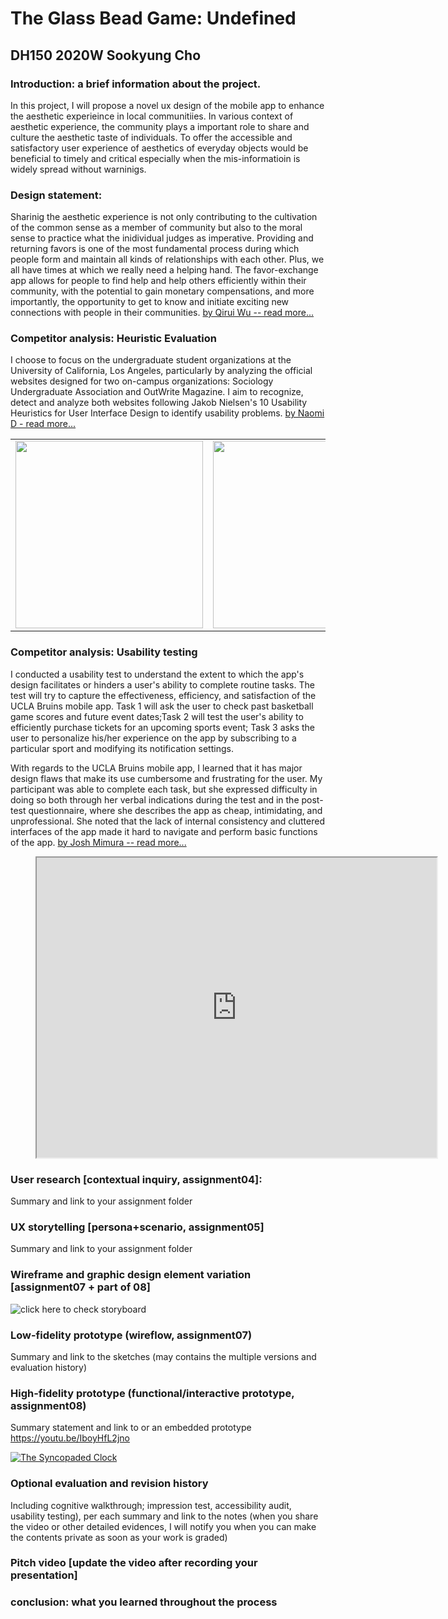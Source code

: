 # The Glass Bead Game: Undefined
## DH150 2020W Sookyung Cho

### Introduction: a brief information about the project. 
In this project, I will propose a novel ux design of the mobile app to enhance the aesthetic experieince in local communitiies. In various context of aesthetic experience, the community plays a important role to share and culture the aesthetic taste of individuals. To offer the accessible and satisfactory user experience of aesthetics of everyday objects would be beneficial to timely and critical especially when the mis-informatioin is widely spread without warninigs. 

### Design statement: 
Sharinig the aesthetic experience is not only contributing to the cultivation of the common sense as a member of community but also to the moral sense to practice what the inidividual judges as imperative. Providing and returning favors is one of the most fundamental process during which people form and maintain all kinds of relationships with each other. Plus, we all have times at which we really need a helping hand. The favor-exchange app allows for people to find help and help others efficiently within their community, with the potential to gain monetary compensations, and more importantly, the opportunity to get to know and initiate exciting new connections with people in their communities. [by Qirui Wu -- read more...](https://wuqirui2016.github.io/dh150/)

### Competitor analysis: Heuristic Evaluation
I choose to focus on the undergraduate student organizations at the University of California, Los Angeles, particularly by analyzing the official websites designed for two on-campus organizations: Sociology Undergraduate Association and OutWrite Magazine. I aim to recognize, detect and analyze both websites following Jakob Nielsen's 10 Usability Heuristics for User Interface Design to identify usability problems. [by Naomi D - read more...](https://github.com/naominzd/Heuristic-Evaluation-DH-150/tree/master/assignment1)

<table>
  <tr>
    <td> <img src="https://user-images.githubusercontent.com/59623164/72333123-27c9e000-3670-11ea-9109-1c60d09c0a48.png" height="300px"> </td>
     <td> <img src="https://user-images.githubusercontent.com/59623164/72333771-382e8a80-3671-11ea-98cc-73a1affb15c5.png" height="300px"> </td>
  </tr>
</table>

### Competitor analysis: Usability testing
I conducted a usability test to understand the extent to which the app's design facilitates or hinders a user's ability to complete routine tasks. The test will try to capture the effectiveness, efficiency, and satisfaction of the UCLA Bruins mobile app. Task 1 will ask the user to check past basketball game scores and future event dates;Task 2 will test the user's ability to efficiently purchase tickets for an upcoming sports event; Task 3 asks the user to personalize his/her experience on the app by subscribing to a particular sport and modifying its notification settings. 

With regards to the UCLA Bruins mobile app, I learned that it has major design flaws that make its use cumbersome and frustrating for the user. My participant was able to complete each task, but she expressed difficulty in doing so both through her verbal indications during the test and in the post-test questionnaire, where she describes the app as cheap, intimidating, and unprofessional. She noted that the lack of internal consistency and cluttered interfaces of the app made it hard to navigate and perform basic functions of the app. [by Josh Mimura -- read more...](https://github.com/joshmimura/DH-150-Assignments/tree/master/assignment02)
  
<figure class="video_container">
  <iframe src="https://drive.google.com/file/d/1yiEDN1tqZ3sDmb-SoFgJF1S73n4gDxAl/preview" width="640" height="480"></iframe>
</figure>


### User research [contextual inquiry, assignment04]:
Summary and link to your assignment folder

### UX storytelling [persona+scenario, assignment05]
Summary and link to your assignment folder

### Wireframe and graphic design element variation [assignment07 + part of 08]
![click here to check storyboard](https://static.wixstatic.com/media/3e25e1_5ad745a2bc8b4f46b9471516b2a74e37~mv2_d_1880_1254_s_2.png/v1/fill/w_1880,h_1100,al_c,q_95/Screen%20Shot%202019-06-02%20at%203_55_37%20PM.webp)

### Low-fidelity prototype (wireflow, assignment07)
Summary and link to the sketches (may contains the multiple versions and evaluation history)


### High-fidelity prototype (functional/interactive prototype, assignment08)
Summary statement and link to or an embedded prototype
https://youtu.be/IboyHfL2jno





[![The Syncopaded Clock](http://img.youtube.com/vi/IboyHfL2jno/0.jpg)](https://www.youtube.com/watch?v=IboyHfL2jno "L. Anderson")


### Optional evaluation and revision history 
Including cognitive walkthrough; impression test, accessibility audit, usability testing), per each summary and link to the notes (when you share the video or other detailed evidences, I will notify you when you can make the contents private as soon as your work is graded)

### Pitch video [update the video after recording your presentation]

### conclusion: what you learned throughout the process


